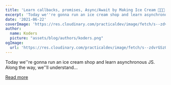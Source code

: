 ```yaml
---
title: 'Learn callbacks, promises, Async/Await by Making Ice Cream 🍧🍨🍦'
excerpt: 'Today we''re gonna run an ice cream shop and learn asynchronous JS. Along the way, we''ll understand...'
date: '2021-06-22'
coverImage: 'https://res.cloudinary.com/practicaldev/image/fetch/s--zdvrGSzQ--/c_imagga_scale,f_auto,fl_progressive,h_420,q_auto,w_1000/https://dev-to-uploads.s3.amazonaws.com/uploads/articles/93cjgkk5aplyxioefuyz.png'
author:
  name: Koders
  picture: "assets/blog/authors/koders.png"
ogImage:
  url: 'https://res.cloudinary.com/practicaldev/image/fetch/s--zdvrGSzQ--/c_imagga_scale,f_auto,fl_progressive,h_420,q_auto,w_1000/https://dev-to-uploads.s3.amazonaws.com/uploads/articles/93cjgkk5aplyxioefuyz.png'
---
```


Today we''re gonna run an ice cream shop and learn asynchronous JS. Along the way, we''ll understand...

[Read more](https://dev.to/joyshaheb/learn-callbacks-promises-async-await-by-making-ice-cream-4n76)
